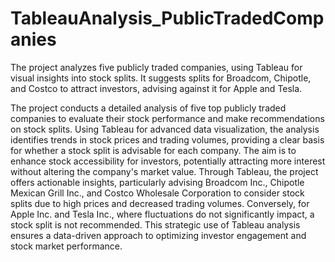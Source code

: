 # TableauAnalysis_PublicTradedCompanies
The project analyzes five publicly traded companies, using Tableau for visual insights into stock splits. It suggests splits for Broadcom, Chipotle, and Costco to attract investors, advising against it for Apple and Tesla.

The project conducts a detailed analysis of five top publicly traded companies to evaluate their stock performance and make recommendations on stock splits. Using Tableau for advanced data visualization, the analysis identifies trends in stock prices and trading volumes, providing a clear basis for whether a stock split is advisable for each company. The aim is to enhance stock accessibility for investors, potentially attracting more interest without altering the company's market value. Through Tableau, the project offers actionable insights, particularly advising Broadcom Inc., Chipotle Mexican Grill Inc., and Costco Wholesale Corporation to consider stock splits due to high prices and decreased trading volumes. Conversely, for Apple Inc. and Tesla Inc., where fluctuations do not significantly impact, a stock split is not recommended. This strategic use of Tableau analysis ensures a data-driven approach to optimizing investor engagement and stock market performance.

